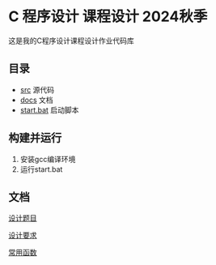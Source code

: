 # C 程序设计 课程设计 2024秋季

这是我的C程序设计课程设计作业代码库

## 目录

- [src](./src) 源代码
- [docs](./docs) 文档
- [start.bat](./start.bat) 启动脚本

## 构建并运行

1. 安装gcc编译环境
2. 运行start.bat

## 文档

[设计题目](./docs/2024年程序设计题目.docx)

[设计要求](./docs/2024年课程设计要求.docx)

[常用函数](./docs/C语言程序设计常用函数.docx)


